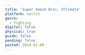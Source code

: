 ```yaml
---
title: 'Super Smash Bros. Ultimate'
platform: switch
genre:
  - fighting
digital: false
physical: true
guide: false
pending: false
posted: 2019-01-09
---
```


